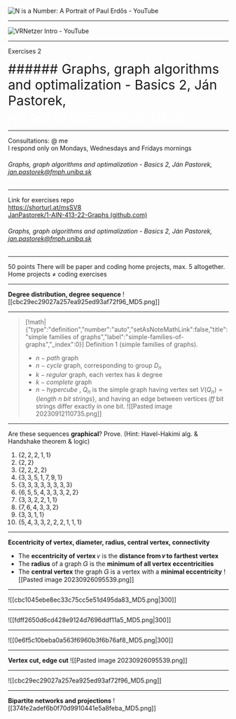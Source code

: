 ![N is a Number: A Portrait of Paul Erdős - YouTube](https://www.youtube.com/watch?v=fEbYLNyvQy0&ab_channel=mgoonvo)

---

![VRNetzer Intro - YouTube](https://www.youtube.com/watch?v=S5at3KU06lY&ab_channel=menchelab)

---

Exercises 2

<grid drag="100 6" drop="bottom" bg="#00466e" style="font-size:30px">
######  Graphs, graph algorithms and optimalization - Basics 2, Ján Pastorek, <a style="color: white">jan.pastorek@fmph.uniba.sk</a>
<!-- element style="font-weight:300; color: white" -->
</grid>


---

Consultations: @ me <br>
I respond only on Mondays, Wednesdays and Fridays mornings
<grid drag="100 6" drop="bottom" bg="#00466e" style="font-size:30px">
######  Graphs, graph algorithms and optimalization - Basics 2, Ján Pastorek, <a style="color: white">jan.pastorek@fmph.uniba.sk</a>
<!-- element style="font-weight:300; color: white" -->
</grid>


---

Link for exercises repo <br>
https://shorturl.at/msSV8 <br>
[JanPastorek/1-AIN-413-22-Graphs (github.com)](https://github.com/JanPastorek/1-AIN-413-22-Graphs)
<grid drag="100 6" drop="bottom" bg="#00466e" style="font-size:30px">
######  Graphs, graph algorithms and optimalization - Basics 2, Ján Pastorek, <a style="color: white">jan.pastorek@fmph.uniba.sk</a>
<!-- element style="font-weight:300; color: white" -->
</grid>


---

50 points 
There will be paper and coding home projects, max. 5 altogether.
Home projects ≠ coding exercises

---

**Degree distribution, degree sequence**
![[cbc29ec29027a257ea925ed93af72f96_MD5.png]]


---

> [!math|{"type":"definition","number":"auto","setAsNoteMathLink":false,"title":"simple families of graphs","label":"simple-families-of-graphs","_index":0}] Definition 1 (simple families of graphs).
> - ${} n-path {}$ graph
> - ${} n-cycle {}$ graph, corresponding to group ${} D_{n} {}$ 
> - ${} k-regular {}$ graph, each vertex has ${} k {}$ degree
> - ${} k-complete {}$ graph
> - ${} n-hypercube$ , ${} Q_{n} {}$ is the simple graph having vertex set ${} V(Q_{n}) = \{length {}$  $n {}$   ${} bit {}$ ${} strings\} {}$, and having an edge between vertices *iff* bit strings differ exactly in one bit. 
> ![[Pasted image 20230912110735.png]]


---
Are these sequences **graphical**? Prove. (Hint: Havel-Hakimi alg. & Handshake theorem & logic)
1. ${} \{2,2,2,1,1\} {}$
2. ${} \{2,2\} {}$
3. ${} \{2,2,2,2\} {}$
4. ${} \{ 3,3,5,1,7,9,1\} {}$
5. ${} \{3,3,3,3,3,3,3,3\} {}$
6. ${} \{ 6,5,5,4,3,3,3,2,2 \} {}$
7. ${} \{ 3,3,2,2,1,1 \} {}$
8. ${} \{ 7,6,4,3,3,2 \} {}$
9. ${} \{ 3,3,1,1 \} {}$
10. ${} \{ 5,4,3,3,2,2,2,1,1,1 \} {}$

---

**Eccentricity of vertex, diameter, radius, central vertex, connectivity**

- The **eccentricity of vertex** 𝑣 is the **distance from 𝑣 to farthest vertex** 
- The **radius** of a graph 𝐺 is the **minimum of all vertex eccentricities** 
- The **central vertex** the graph 𝐺 is a vertex with a **minimal eccentricity**
![[Pasted image 20230926095539.png]]

---
![[cbc1045ebe8ec33c75cc5e51d495da83_MD5.png|300]]

---

![[fdff2650d6cd428e9124d7696ddf11a5_MD5.png|300]]

---

![[0e6f5c10beba0a563f6960b3f6b76af8_MD5.png|300]]


---

**Vertex cut, edge cut**
![[Pasted image 20230926095539.png]]

---

![[cbc29ec29027a257ea925ed93af72f96_MD5.png]]




---

**Bipartite networks and projections**
![[374fe2adef6b0f70d9910441e5a8feba_MD5.png]]